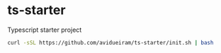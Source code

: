 # ts-starter

Typescript starter project

```bash
curl -sSL https://github.com/avidueiram/ts-starter/init.sh | bash
```

